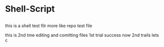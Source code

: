 # Shell-Script

##

this is a shell test filr
more like repo test file 

this is 2nd tme editing and comitting files
1st trial success now 2nd trails lets c